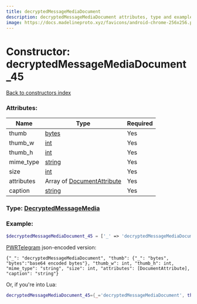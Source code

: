 ```yaml
---
title: decryptedMessageMediaDocument
description: decryptedMessageMediaDocument attributes, type and example
image: https://docs.madelineproto.xyz/favicons/android-chrome-256x256.png
---
```

# Constructor: decryptedMessageMediaDocument\_45  
[Back to constructors index](index.md)



### Attributes:

| Name     |    Type       | Required |
|----------|---------------|----------|
|thumb|[bytes](../types/bytes.md) | Yes|
|thumb\_w|[int](../types/int.md) | Yes|
|thumb\_h|[int](../types/int.md) | Yes|
|mime\_type|[string](../types/string.md) | Yes|
|size|[int](../types/int.md) | Yes|
|attributes|Array of [DocumentAttribute](../types/DocumentAttribute.md) | Yes|
|caption|[string](../types/string.md) | Yes|



### Type: [DecryptedMessageMedia](../types/DecryptedMessageMedia.md)


### Example:

```php
$decryptedMessageMediaDocument_45 = ['_' => 'decryptedMessageMediaDocument', 'thumb' => 'bytes', 'thumb_w' => int, 'thumb_h' => int, 'mime_type' => 'string', 'size' => int, 'attributes' => [DocumentAttribute, DocumentAttribute], 'caption' => 'string'];
```  

[PWRTelegram](https://pwrtelegram.xyz) json-encoded version:

```
{"_": "decryptedMessageMediaDocument", "thumb": {"_": "bytes", "bytes":"base64 encoded bytes"}, "thumb_w": int, "thumb_h": int, "mime_type": "string", "size": int, "attributes": [DocumentAttribute], "caption": "string"}
```


Or, if you're into Lua:

```lua
decryptedMessageMediaDocument_45={_='decryptedMessageMediaDocument', thumb='bytes', thumb_w=int, thumb_h=int, mime_type='string', size=int, attributes={DocumentAttribute}, caption='string'}

```


